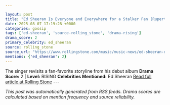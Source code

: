 ```yaml
---

layout: post
title: "Ed Sheeran Is Everyone and Everywhere for a Stalker Fan (Rupert Grint!) in ‘A Little More’ Video"
date: 2025-08-07 17:19:28 +0000
categories: gossip
tags: ['ed-sheeran', 'source-rolling_stone', 'drama-rising']
drama_score: 2
primary_celebrity: ed_sheeran
source: rolling_stone
source_url: "https://www.rollingstone.com/music/music-news/ed-sheeran-drops-a-little-more-video-reconnects-lego-house-1235402908/"
mentions: {'ed_sheeran': 2}
---
```


The singer revisits a fan-favorite storyline from his debut album **Drama Score:** 2 | **Level:** RISING **Celebrities Mentioned:** Ed Sheeran [Read full article at Rolling Stone](https://www.rollingstone.com/music/music-news/ed-sheeran-drops-a-little-more-video-reconnects-lego-house-1235402908/) --- 

*This post was automatically generated from RSS feeds. Drama scores are calculated based on mention frequency and source reliability.*